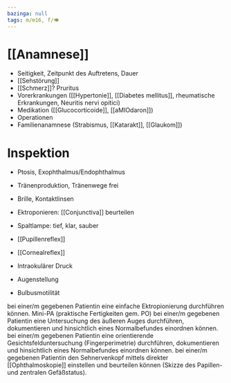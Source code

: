 ```yaml
---
bazinga: null
tags: m/m16, f/👁️
---
```

# [[Anamnese]]
- Seitigkeit, Zeitpunkt des Auftretens, Dauer
- [[Sehstörung]]
- [[Schmerz]]? Pruritus
- Vorerkrankungen ([[Hypertonie]], [[Diabetes mellitus]], rheumatische Erkrankungen, Neuritis nervi opitici)
- Medikation ([[Glucocorticoide]], [[aMIOdaron]])
- Operationen
- Familienanamnese (Strabismus, [[Katarakt]], [[Glaukom]])

# Inspektion
- Ptosis, Exophthalmus/Endophthalmus
- Tränenproduktion, Tränenwege frei
- Brille, Kontaktlinsen

- Ektroponieren: [[Conjunctiva]] beurteilen
- Spaltlampe: tief, klar, sauber
- [[Pupillenreflex]]
- [[Cornealreflex]]
- Intraokulärer Druck
- Augenstellung
- Bulbusmotilität

bei einer/m gegebenen Patientin eine einfache Ektropionierung durchführen können. 
Mini-PA (praktische Fertigkeiten gem. PO)
bei einer/m gegebenen Patientin eine Untersuchung des äußeren Auges durchführen, dokumentieren und hinsichtlich eines Normalbefundes einordnen können.
bei einer/m gegebenen Patientin eine orientierende Gesichtsfelduntersuchung (Fingerperimetrie) durchführen, dokumentieren und hinsichtlich eines Normalbefundes einordnen können.
bei einer/m gegebenen Patientin den Sehnervenkopf mittels direkter [[Ophthalmoskopie]] einstellen und beurteilen können (Skizze des Papillen- und zentralen Gefäßstatus).


